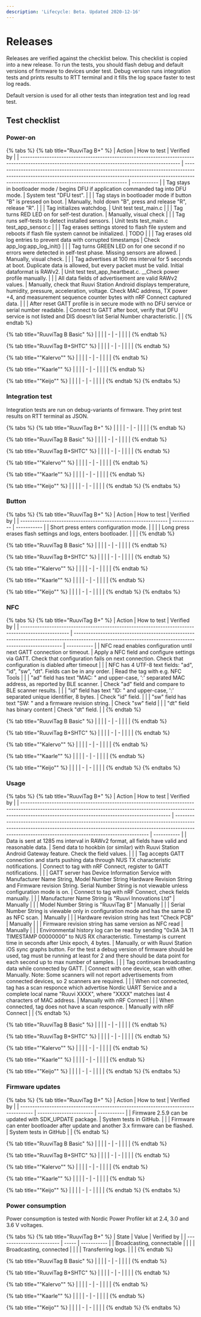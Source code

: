 ```yaml
---
description: 'Lifecycle: Beta. Updated 2020-12-16'
---
```


# Releases

Releases are verified against the checklist below. This checklist is copied into a new release. To run the tests, you should flash debug and default versions of firmware to devices under test. Debug version runs integration tests and prints results to RTT terminal and it fills the log space faster to test log reads.

Default version is used for all other tests than integration test and log read test.

## Test checklist

### Power-on

{% tabs %}
{% tab title="RuuviTag B+" %}
| Action                                                                                                                                           | How to test                                                                                                                                                                                                        | Verified by |
| ------------------------------------------------------------------------------------------------------------------------------------------------ | ------------------------------------------------------------------------------------------------------------------------------------------------------------------------------------------------------------------ | ----------- |
| Tag stays in bootloader mode / begins DFU if application commanded tag into DFU mode.                                                            | System test "DFU test".                                                                                                                                                                                            |             |
| Tag stays in bootloader mode if button "B" is pressed on boot.                                                                                   | Manually, hold down "B", press and release "R", release "R".                                                                                                                                                       |             |
| Tag initializes watchdog.                                                                                                                        | Unit test test\_main.c                                                                                                                                                                                             |             |
| Tag turns RED LED on for self-test duration.                                                                                                     | Manually, visual check                                                                                                                                                                                             |             |
| Tag runs self-tests to detect installed sensors.                                                                                                 | Unit tests test\_main.c test\_app\_sensor.c                                                                                                                                                                        |             |
| Tag erases settings stored to flash file system and reboots if flash file system cannot be initialized.                                          | TODO                                                                                                                                                                                                               |             |
| Tag erases old log entries to prevent data with corrupted timestamps                                                                             | Check app\_log:app\_log\_init()                                                                                                                                                                                    |             |
| Tag turns GREEN LED on for one second if no errors were detected in self-test phase. Missing sensors are allowed.                                | Manually, visual check.                                                                                                                                                                                            |             |
| Tag advertises at 100 ms interval for 5 seconds at boot. Duplicate data is allowed, but every packet must be valid. Initial dataformat is RAWv2. | Unit test test\_app\_heartbeat.c. \_\_Check power profile manually.                                                                                                                                                |             |
| All data fields of advertisement are valid RAWv2 values.                                                                                         | Manually, check that Ruuvi Station Android displays temperature, humidity, pressure, acceleration, voltage. Check MAC address, TX power +4, and measurement sequence counter bytes with nRF Connect captured data. |             |
| After reset GATT profile is in secure mode with no DFU service or serial number readable.                                                        | Connect to GATT after boot, verify that DFU service is not listed and DIS doesn't list Serial Number characteristic.                                                                                               |             |
{% endtab %}

{% tab title="RuuviTag B Basic" %}
|   |   |
| - | - |
|   |   |
{% endtab %}

{% tab title="RuuviTag B+SHTC" %}
|   |   |
| - | - |
|   |   |
{% endtab %}

{% tab title=""Kalervo"" %}
|   |   |
| - | - |
|   |   |
{% endtab %}

{% tab title=""Kaarle"" %}
|   |   |
| - | - |
|   |   |
{% endtab %}

{% tab title=""Keijo"" %}
|   |   |
| - | - |
|   |   |
{% endtab %}
{% endtabs %}

### Integration test

Integration tests are run on debug-variants of firmware. They print test results on RTT terminal as JSON.

{% tabs %}
{% tab title="RuuviTag B+" %}
|   |   |
| - | - |
|   |   |
{% endtab %}

{% tab title="RuuviTag B Basic" %}
|   |   |
| - | - |
|   |   |
{% endtab %}

{% tab title="RuuviTag B+SHTC" %}
|   |   |
| - | - |
|   |   |
{% endtab %}

{% tab title=""Kalervo"" %}
|   |   |
| - | - |
|   |   |
{% endtab %}

{% tab title=""Kaarle"" %}
|   |   |
| - | - |
|   |   |
{% endtab %}

{% tab title=""Keijo"" %}
|   |   |
| - | - |
|   |   |
{% endtab %}
{% endtabs %}

### Button

{% tabs %}
{% tab title="RuuviTag B+" %}
| Action                                                        | How to test | Verified by |
| ------------------------------------------------------------- | ----------- | ----------- |
| Short press enters configuration mode.                        |             |             |
| Long press erases flash settings and logs, enters bootloader. |             |             |
{% endtab %}

{% tab title="RuuviTag B Basic" %}
|   |   |
| - | - |
|   |   |
{% endtab %}

{% tab title="RuuviTag B+SHTC" %}
|   |   |
| - | - |
|   |   |
{% endtab %}

{% tab title=""Kalervo"" %}
|   |   |
| - | - |
|   |   |
{% endtab %}

{% tab title=""Kaarle"" %}
|   |   |
| - | - |
|   |   |
{% endtab %}

{% tab title=""Keijo"" %}
|   |   |
| - | - |
|   |   |
{% endtab %}
{% endtabs %}

### NFC

{% tabs %}
{% tab title="RuuviTag B+" %}
| Action                                                                                             | How to test                                                                                                                                             | Verified by |
| -------------------------------------------------------------------------------------------------- | ------------------------------------------------------------------------------------------------------------------------------------------------------- | ----------- |
| NFC read enables configuration until next GATT connection or timeout.                              | Apply a NFC field and configure settings via GATT. Check that configuration fails on next connection. Check that configuration is diabled after timeout |             |
| NFC has 4 UTF-8 text fields: "ad", "id", "sw", "dt". Fields can be in any order.                   | Read the tag with e.g. NFC Tools                                                                                                                        |             |
| "ad" field has text "MAC: " and upper-case, ':' separated MAC address, as reported by BLE scanner. | Check "ad" field and compare to BLE scanner results.                                                                                                    |             |
| "id" field has text "ID: " and upper-case, ':' separated unique identifier, 8 bytes.               | Check "id" field.                                                                                                                                       |             |
| "sw" field has text "SW: " and a firmware revision string.                                         | Check "sw" field                                                                                                                                        |             |
| "dt" field has binary content                                                                      | Check "dt" field.                                                                                                                                       |             |
{% endtab %}

{% tab title="RuuviTag B Basic" %}
|   |   |
| - | - |
|   |   |
{% endtab %}

{% tab title="RuuviTag B+SHTC" %}
|   |   |
| - | - |
|   |   |
{% endtab %}

{% tab title=""Kalervo"" %}
|   |   |
| - | - |
|   |   |
{% endtab %}

{% tab title=""Kaarle"" %}
|   |   |
| - | - |
|   |   |
{% endtab %}

{% tab title=""Keijo"" %}
|   |   |
| - | - |
|   |   |
{% endtab %}
{% endtabs %}

### Usage

{% tabs %}
{% tab title="RuuviTag B+" %}
| Action                                                                                                                                                                                                                     | How to test                                                                                                                                                                                                                     | Verified by |
| -------------------------------------------------------------------------------------------------------------------------------------------------------------------------------------------------------------------------- | ------------------------------------------------------------------------------------------------------------------------------------------------------------------------------------------------------------------------------- | ----------- |
| Data is sent at 1285 ms interval in RAWv2 format, all fields have valid and reasonable data.                                                                                                                               | Send data to hookbin (or similar) with Ruuvi Station Android Gateway feature. Check the field values.                                                                                                                           |             |
| Tag accepts GATT connection and starts pushing data through NUS TX characteristic notifications.                                                                                                                           | Connect to tag with nRF Connect, register to GATT notifications.                                                                                                                                                                |             |
| GATT server has Device Information Service with Manufacturer Name String, Model Number String Hardware Revision String and Firmware revision String. Serial Number String is not viewable unless configuration mode is on. | Connect to tag with nRF Connect, check fields manually.                                                                                                                                                                         |             |
| Manufacturer Name String is "Ruuvi Innovations Ltd"                                                                                                                                                                        | Manually                                                                                                                                                                                                                        |             |
| Model Number String is "RuuviTag B"                                                                                                                                                                                        | Manually                                                                                                                                                                                                                        |             |
| Serial Number String is viewable only in configuration mode and has the same ID as NFC scan.                                                                                                                               | Manually                                                                                                                                                                                                                        |             |
| Hardware revision string has text "Check PCB"                                                                                                                                                                              | Manually                                                                                                                                                                                                                        |             |
| Firmware revision string has same version as NFC read                                                                                                                                                                      | Manually                                                                                                                                                                                                                        |             |
| Environmental history log can be read by sending "0x3A 3A 11 TIMESTAMP 00000000" to NUS RX characteristic. Timestamp is current time in seconds after Unix epoch, 4 bytes.                                                 | Manually, or with Ruuvi Station iOS sync graphs button. For the test a debug version of firmware should be used, tag must be running at least for 2 and there should be data point for each second up to max number of samples. |             |
| Tag continues broadcasting data while connected by GATT.                                                                                                                                                                   | Connect with one device, scan with other. Manually. Note: Some scanners will not report advertisements from connected devices, so 2 scanners are required.                                                                      |             |
| When not connected, tag has a scan responce which advertise Nordic UART Service and a complete local name "Ruuvi XXXX", where "XXXX" matches last 4 characters of MAC address.                                             | Manually with nRF Connect                                                                                                                                                                                                       |             |
| When connected, tag does not have a scan responce.                                                                                                                                                                         | Manually with nRF Connect                                                                                                                                                                                                       |             |
{% endtab %}

{% tab title="RuuviTag B Basic" %}
|   |   |
| - | - |
|   |   |
{% endtab %}

{% tab title="RuuviTag B+SHTC" %}
|   |   |
| - | - |
|   |   |
{% endtab %}

{% tab title=""Kalervo"" %}
|   |   |
| - | - |
|   |   |
{% endtab %}

{% tab title=""Kaarle"" %}
|   |   |
| - | - |
|   |   |
{% endtab %}

{% tab title=""Keijo"" %}
|   |   |
| - | - |
|   |   |
{% endtab %}
{% endtabs %}

### Firmware updates

{% tabs %}
{% tab title="RuuviTag B+" %}
| Action                                                                              | How to test             | Verified by |
| ----------------------------------------------------------------------------------- | ----------------------- | ----------- |
| Firmware 2.5.9 can be updated with SDK\_UPDATE package.                             | System tests in GitHub. |             |
| Firmware can enter bootloader after update and another 3.x firmware can be flashed. | System tests in GitHub  |             |
{% endtab %}

{% tab title="RuuviTag B Basic" %}
|   |   |
| - | - |
|   |   |
{% endtab %}

{% tab title="RuuviTag B+SHTC" %}
|   |   |
| - | - |
|   |   |
{% endtab %}

{% tab title=""Kalervo"" %}
|   |   |
| - | - |
|   |   |
{% endtab %}

{% tab title=""Kaarle"" %}
|   |   |
| - | - |
|   |   |
{% endtab %}

{% tab title=""Keijo"" %}
|   |   |
| - | - |
|   |   |
{% endtab %}
{% endtabs %}

### Power consumption

Power consumption is tested with Nordic Power Profiler kit at 2.4, 3.0 and 3.6 V voltages.

{% tabs %}
{% tab title="RuuviTag B+" %}
| State                     | Value | Verified by |
| ------------------------- | ----- | ----------- |
| Broadcasting, connectable |       |             |
| Broadcasting, connected   |       |             |
| Transferring logs.        |       |             |
{% endtab %}

{% tab title="RuuviTag B Basic" %}
|   |   |
| - | - |
|   |   |
{% endtab %}

{% tab title="RuuviTag B+SHTC" %}
|   |   |
| - | - |
|   |   |
{% endtab %}

{% tab title=""Kalervo"" %}
|   |   |
| - | - |
|   |   |
{% endtab %}

{% tab title=""Kaarle"" %}
|   |   |
| - | - |
|   |   |
{% endtab %}

{% tab title=""Keijo"" %}
|   |   |
| - | - |
|   |   |
{% endtab %}
{% endtabs %}
